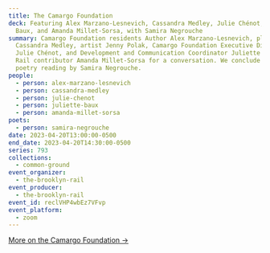 ```yaml
---
title: The Camargo Foundation
deck: Featuring Alex Marzano-Lesnevich, Cassandra Medley, Julie Chénot, Juliette
  Baux, and Amanda Millet-Sorsa, with Samira Negrouche
summary: Camargo Foundation residents Author Alex Marzano-Lesnevich, playwright
  Cassandra Medley, artist Jenny Polak, Camargo Foundation Executive Director
  Julie Chénot, and Development and Communication Coordinator Juliette Baux join
  Rail contributor Amanda Millet-Sorsa for a conversation. We conclude with a
  poetry reading by Samira Negrouche.
people:
  - person: alex-marzano-lesnevich
  - person: cassandra-medley
  - person: julie-chenot
  - person: juliette-baux
  - person: amanda-millet-sorsa
poets:
  - person: samira-negrouche
date: 2023-04-20T13:00:00-0500
end_date: 2023-04-20T14:30:00-0500
series: 793
collections:
  - common-ground
event_organizer:
  - the-brooklyn-rail
event_producer:
  - the-brooklyn-rail
event_id: reclVHP4wbEz7VFvp
event_platform:
  - zoom
---
```

[M﻿ore on the Camargo Foundation →](https://camargofoundation.org/)